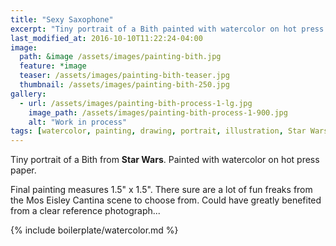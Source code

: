 ```yaml
---
title: "Sexy Saxophone"
excerpt: "Tiny portrait of a Bith painted with watercolor on hot press paper."
last_modified_at: 2016-10-10T11:22:24-04:00
image: 
  path: &image /assets/images/painting-bith.jpg
  feature: *image
  teaser: /assets/images/painting-bith-teaser.jpg
  thumbnail: /assets/images/painting-bith-250.jpg
gallery:
  - url: /assets/images/painting-bith-process-1-lg.jpg
    image_path: /assets/images/painting-bith-process-1-900.jpg
    alt: "Work in process"
tags: [watercolor, painting, drawing, portrait, illustration, Star Wars]
---
```


Tiny portrait of a Bith from **Star Wars**. Painted with watercolor on hot press paper.

Final painting measures 1.5\" x 1.5\". There sure are a lot of fun freaks from the Mos Eisley Cantina scene to choose from. Could have greatly benefited from a clear reference photograph...

{% include boilerplate/watercolor.md %}
